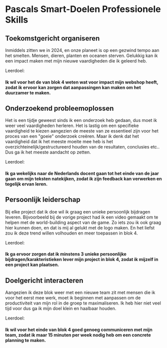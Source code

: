 # Pascals Smart-Doelen Professionele Skills

## Toekomstgericht organiseren

Inmiddels zitten we in 2024, en onze planeet is op een gezwind tempo aan het smelten. Mensen, dieren, planten en oceanen sterven. Gelukkig kan ik een impact maken met mijn nieuwe vaardigheden die ik geleerd heb.

Leerdoel:

#### Ik wil voor het de van blok 4 weten wat voor impact mijn webshop heeft, zodat ik ervoor kan zorgen dat aanpassingen kan maken om het duurzamer te maken.

## Onderzoekend probleemoplossen

Het is een tijdje geweest sinds ik een onderzoek heb gedaan, dus moet ik weer veel vaardigheden herleren. Het is lastig om een specifieke vaardigheid te kiezen aangezien de meeste van ze essentieel zijn voor het proces van een "goeie" onderzoek creëren. Maar ik denk dat het vaardigheid dat ik het meeste moeite mee heb is het overzichteinelijk/gestructureerd houden van de resultaten, conclusies etc.. Dus ga ik het meeste aandacht op zetten.

Leerdoel:

#### Ik ga wekelijks naar de Nederlands docent gaan tot het einde van de jaar gaan om mijn teksten natekijken, zodat ik zijn feedback kan verwerken en tegelijk ervan leren.

## Persoonlijk leiderschap

Bij elke project dat ik doe wil ik graag een unieke persoonlijk bijdragen leveren. Bijvoorbeeld bij de vorige project had ik een video gemaakt om te helpen met de world-building aspect van de game. Zo iets zou ik ook graag hier kunnen doen, en dat is mij al gelukt met de logo maken. En het liefst zou ik deze trend willen volhouden en meer toepassen in blok 4.

Leerdoel:

#### Ik ga ervoor zorgen dat ik minstens 3 unieke persoonlijke bijdragen/karakteristieken lever mijn project in blok 4, zodat ik mijzelf in een project kan plaatsen.

## Doelgericht interacteren

Aangezien ik deze blok weer met een nieuwe team zit met mensen die ik voor het eerst mee werk, moet ik beginnen met aanpassen om de productiviteit van mijn rol in de groep te maximaliseren. Ik heb hier niet veel tijd voor dus ga ik mijn doel klein en haalbaar houden.

Leerdoel:

#### Ik wil voor het einde van blok 4 goed genoeg communiceren met mijn team, zodat ik maar 15 minuten per week nodig heb om een concrete planning te maken.
